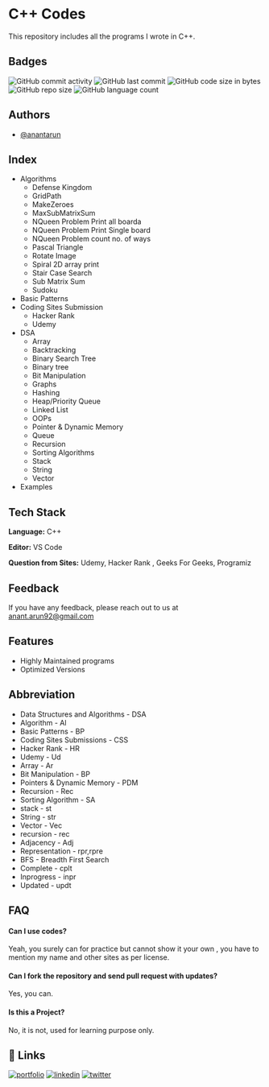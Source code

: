 
# C++ Codes

This repository includes all the programs I wrote in C++.


## Badges

<img alt="GitHub commit activity" src="https://img.shields.io/github/commit-activity/m/RawRapter/CPlusPlus-Codes"> 
<img alt="GitHub last commit" src="https://img.shields.io/github/last-commit/RawRapter/CPlusPlus-Codes">
<img alt="GitHub code size in bytes" src="https://img.shields.io/github/languages/code-size/RawRapter/CPlusPlus-Codes">
<img alt="GitHub repo size" src="https://img.shields.io/github/repo-size/RawRapter/CPlusPlus-Codes">
<img alt="GitHub language count" src="https://img.shields.io/github/languages/count/RawRapter/CPlusPlus-Codes">

  
## Authors

- [@anantarun](https://www.github.com/RawRapter)

  
## Index <All Folders>
- Algorithms
    - Defense Kingdom
    - GridPath
    - MakeZeroes
    - MaxSubMatrixSum
    - NQueen Problem Print all boarda
    - NQueen Problem Print Single board
    - NQueen Problem count no. of ways
    - Pascal Triangle
    - Rotate Image
    - Spiral 2D array print
    - Stair Case Search
    - Sub Matrix Sum
    - Sudoku
- Basic Patterns
- Coding Sites Submission
    - Hacker Rank
    - Udemy
- DSA
    - Array
    - Backtracking
    - Binary Search Tree
    - Binary tree
    - Bit Manipulation
    - Graphs
    - Hashing
    - Heap/Priority Queue
    - Linked List
    - OOPs
    - Pointer & Dynamic Memory
    - Queue
    - Recursion
    - Sorting Algorithms
    - Stack
    - String
    - Vector
- Examples

  
## Tech Stack

**Language:** C++

**Editor:** VS Code

**Question from Sites:** Udemy, Hacker Rank , Geeks For Geeks, Programiz

  
## Feedback

If you have any feedback, please reach out to us at anant.arun92@gmail.com

  
## Features

- Highly Maintained programs
- Optimized Versions

## Abbreviation
- Data Structures and Algorithms - DSA
- Algorithm - Al
- Basic Patterns - BP
- Coding Sites Submissions - CSS
- Hacker Rank - HR
- Udemy - Ud
- Array - Ar
- Bit Manipulation - BP
- Pointers & Dynamic Memory - PDM
- Recursion - Rec
- Sorting Algorithm - SA
- stack - st
- String - str
- Vector - Vec
- recursion - rec
- Adjacency - Adj
- Representation - rpr,rpre
- BFS - Breadth First Search
- Complete - cplt
- Inprogress - inpr
- Updated - updt

  
## FAQ

#### Can I use codes?

Yeah, you surely can for practice but cannot show it your own , you have to mention my name and other sites as per license.

#### Can I fork the repository and send pull request with updates?

Yes, you can.

#### Is this a Project?
No, it is not, used for learning purpose only.

  
## 🔗 Links
[![portfolio](https://img.shields.io/badge/my_portfolio-000?style=for-the-badge&logo=ko-fi&logoColor=white)](https://rawrapter.github.io/portfolio/)
[![linkedin](https://img.shields.io/badge/linkedin-0A66C2?style=for-the-badge&logo=linkedin&logoColor=white)](https://www.linkedin.com/in/anantarun/)
[![twitter](https://img.shields.io/badge/twitter-1DA1F2?style=for-the-badge&logo=twitter&logoColor=white)](https://twitter.com/AnantArun4)